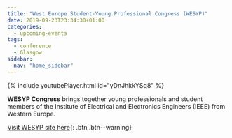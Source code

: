 ```yaml
---
title: "West Europe Student-Young Professional Congress (WESYP)"
date: 2019-09-23T23:34:30+01:00
categories:
  - upcoming-events
tags:
  - conference
  - Glasgow
sidebar:
  nav: "home_sidebar"
---
```


{% include youtubePlayer.html id="yDnJhkkYSq8" %}

**WESYP Congress** brings together young professionals and student members of the Institute of Electrical and Electronics Engineers (IEEE) from Western Europe.

[Visit WESYP site here](https://wesyp.org/){: .btn .btn--warning}